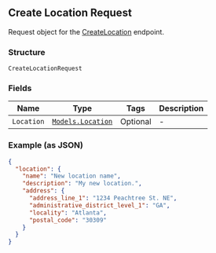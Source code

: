 ## Create Location Request

Request object for the [CreateLocation](#endpoint-createlocation) endpoint.

### Structure

`CreateLocationRequest`

### Fields

| Name | Type | Tags | Description |
|  --- | --- | --- | --- |
| `Location` | [`Models.Location`](/doc/models/location.md) | Optional | - |

### Example (as JSON)

```json
{
  "location": {
    "name": "New location name",
    "description": "My new location.",
    "address": {
      "address_line_1": "1234 Peachtree St. NE",
      "administrative_district_level_1": "GA",
      "locality": "Atlanta",
      "postal_code": "30309"
    }
  }
}
```

